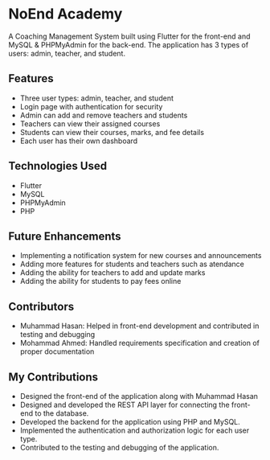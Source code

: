 # NoEnd Academy

A Coaching Management System built using Flutter for the front-end and MySQL & PHPMyAdmin for the back-end. The application has 3 types of users: admin, teacher, and student.

## Features
<ul>
<li>Three user types: admin, teacher, and student
<li>Login page with authentication for security
<li>Admin can add and remove teachers and students
<li>Teachers can view their assigned courses
<li>Students can view their courses, marks, and fee details
<li>Each user has their own dashboard
</ul>

## Technologies Used
<ul>
<li>Flutter
<li>MySQL
<li>PHPMyAdmin
<li>PHP
</ul>

## Future Enhancements
<ul>
<li>Implementing a notification system for new courses and announcements
<li>Adding more features for students and teachers such as atendance
<li>Adding the ability for teachers to add and update marks
<li>Adding the ability for students to pay fees online
</ul>

## Contributors

- Muhammad Hasan: Helped in front-end development and contributed in testing and debugging
- Mohammad Ahmed: Handled requirements specification and creation of proper documentation

## My Contributions

- Designed the front-end of the application along with Muhammad Hasan
- Designed and developed the REST API layer for connecting the front-end to the database.
- Developed the backend for the application using PHP and MySQL. 
- Implemented the authentication and authorization logic for each user type.
- Contributed to the testing and debugging of the application.
